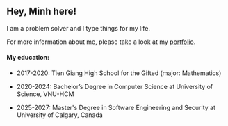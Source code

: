 ## Hey, Minh here!

I am a problem solver and I type things for my life.

For more information about me, please take a look at my [portfolio](https://minh-le.vercel.app).

#### My education:

- 2017-2020: Tien Giang High School for the Gifted (major: Mathematics)

- 2020-2024: Bachelor’s Degree in Computer Science at University of Science, VNU-HCM

- 2025-2027: Master's Degree in Software Engineering and Security at University of Calgary, Canada









